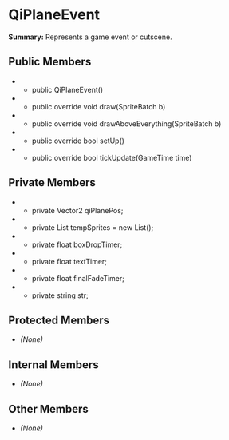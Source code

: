 # QiPlaneEvent

**Summary:** Represents a game event or cutscene.

## Public Members
- - public QiPlaneEvent()
- - public override void draw(SpriteBatch b)
- - public override void drawAboveEverything(SpriteBatch b)
- - public override bool setUp()
- - public override bool tickUpdate(GameTime time)

## Private Members
- - private Vector2 qiPlanePos;
- - private List<TemporaryAnimatedSprite> tempSprites = new List<TemporaryAnimatedSprite>();
- - private float boxDropTimer;
- - private float textTimer;
- - private float finalFadeTimer;
- - private string str;

## Protected Members
- *(None)*

## Internal Members
- *(None)*

## Other Members
- *(None)*
